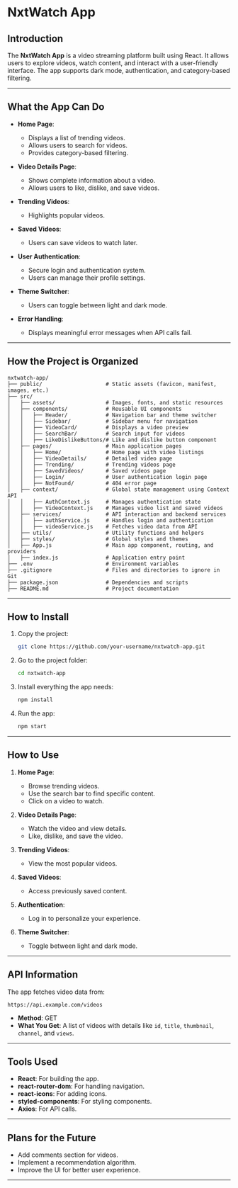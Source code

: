 # NxtWatch App

## Introduction

The **NxtWatch App** is a video streaming platform built using React. It allows users to explore videos, watch content, and interact with a user-friendly interface. The app supports dark mode, authentication, and category-based filtering.

---

## What the App Can Do

- **Home Page**:
  - Displays a list of trending videos.
  - Allows users to search for videos.
  - Provides category-based filtering.

- **Video Details Page**:
  - Shows complete information about a video.
  - Allows users to like, dislike, and save videos.

- **Trending Videos**:
  - Highlights popular videos.

- **Saved Videos**:
  - Users can save videos to watch later.

- **User Authentication**:
  - Secure login and authentication system.
  - Users can manage their profile settings.

- **Theme Switcher**:
  - Users can toggle between light and dark mode.

- **Error Handling**:
  - Displays meaningful error messages when API calls fail.

---

## How the Project is Organized

```
nxtwatch-app/
├── public/                    # Static assets (favicon, manifest, images, etc.)
├── src/
│   ├── assets/                # Images, fonts, and static resources
│   ├── components/            # Reusable UI components
│   │   ├── Header/            # Navigation bar and theme switcher
│   │   ├── Sidebar/           # Sidebar menu for navigation
│   │   ├── VideoCard/         # Displays a video preview
│   │   ├── SearchBar/         # Search input for videos
│   │   ├── LikeDislikeButtons/# Like and dislike button component
│   ├── pages/                 # Main application pages
│   │   ├── Home/              # Home page with video listings
│   │   ├── VideoDetails/      # Detailed video page
│   │   ├── Trending/          # Trending videos page
│   │   ├── SavedVideos/       # Saved videos page
│   │   ├── Login/             # User authentication login page
│   │   ├── NotFound/          # 404 error page
│   ├── context/               # Global state management using Context API
│   │   ├── AuthContext.js     # Manages authentication state
│   │   ├── VideoContext.js    # Manages video list and saved videos
│   ├── services/              # API interaction and backend services
│   │   ├── authService.js     # Handles login and authentication
│   │   ├── videoService.js    # Fetches video data from API
│   ├── utils/                 # Utility functions and helpers
│   ├── styles/                # Global styles and themes
│   ├── App.js                 # Main app component, routing, and providers
│   ├── index.js               # Application entry point
├── .env                       # Environment variables
├── .gitignore                 # Files and directories to ignore in Git
├── package.json               # Dependencies and scripts
├── README.md                  # Project documentation
```

---

## How to Install

1. Copy the project:
   ```sh
   git clone https://github.com/your-username/nxtwatch-app.git
   ```

2. Go to the project folder:
   ```sh
   cd nxtwatch-app
   ```

3. Install everything the app needs:
   ```sh
   npm install
   ```

4. Run the app:
   ```sh
   npm start
   ```

---

## How to Use

1. **Home Page**:
   - Browse trending videos.
   - Use the search bar to find specific content.
   - Click on a video to watch.

2. **Video Details Page**:
   - Watch the video and view details.
   - Like, dislike, and save the video.

3. **Trending Videos**:
   - View the most popular videos.

4. **Saved Videos**:
   - Access previously saved content.

5. **Authentication**:
   - Log in to personalize your experience.

6. **Theme Switcher**:
   - Toggle between light and dark mode.

---

## API Information

The app fetches video data from:
```
https://api.example.com/videos
```
- **Method**: GET
- **What You Get**: A list of videos with details like `id`, `title`, `thumbnail`, `channel`, and `views`.

---

## Tools Used

- **React**: For building the app.
- **react-router-dom**: For handling navigation.
- **react-icons**: For adding icons.
- **styled-components**: For styling components.
- **Axios**: For API calls.

---

## Plans for the Future

- Add comments section for videos.
- Implement a recommendation algorithm.
- Improve the UI for better user experience.

---

